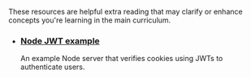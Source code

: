 These resources are helpful extra reading that may clarify or enhance concepts you're learning in the main curriculum.

- ### [Node JWT example](https://glitch.com/~vanilla-node-jwt-cookies)
  An example Node server that verifies cookies using JWTs to authenticate users.
